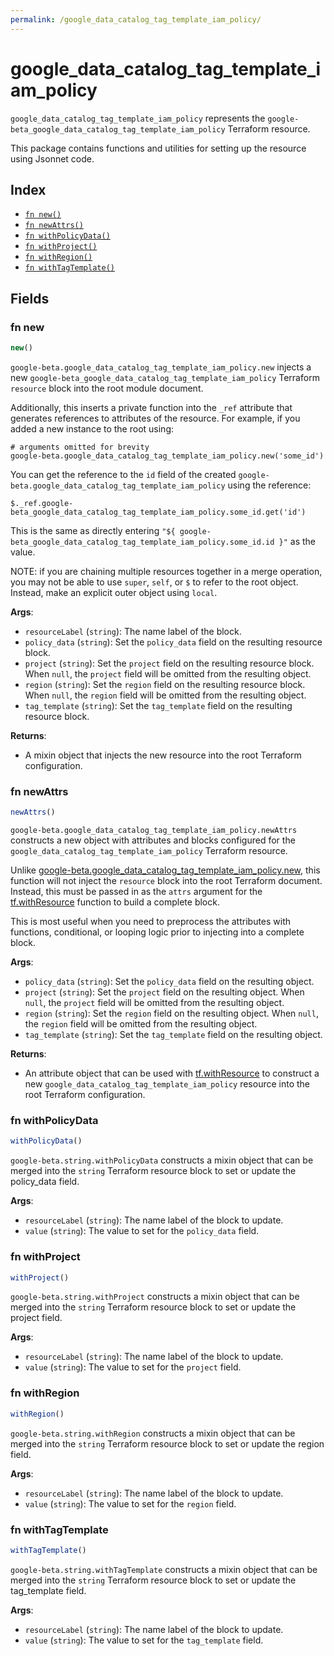 ```yaml
---
permalink: /google_data_catalog_tag_template_iam_policy/
---
```


# google_data_catalog_tag_template_iam_policy

`google_data_catalog_tag_template_iam_policy` represents the `google-beta_google_data_catalog_tag_template_iam_policy` Terraform resource.



This package contains functions and utilities for setting up the resource using Jsonnet code.


## Index

* [`fn new()`](#fn-new)
* [`fn newAttrs()`](#fn-newattrs)
* [`fn withPolicyData()`](#fn-withpolicydata)
* [`fn withProject()`](#fn-withproject)
* [`fn withRegion()`](#fn-withregion)
* [`fn withTagTemplate()`](#fn-withtagtemplate)

## Fields

### fn new

```ts
new()
```


`google-beta.google_data_catalog_tag_template_iam_policy.new` injects a new `google-beta_google_data_catalog_tag_template_iam_policy` Terraform `resource`
block into the root module document.

Additionally, this inserts a private function into the `_ref` attribute that generates references to attributes of the
resource. For example, if you added a new instance to the root using:

    # arguments omitted for brevity
    google-beta.google_data_catalog_tag_template_iam_policy.new('some_id')

You can get the reference to the `id` field of the created `google-beta.google_data_catalog_tag_template_iam_policy` using the reference:

    $._ref.google-beta_google_data_catalog_tag_template_iam_policy.some_id.get('id')

This is the same as directly entering `"${ google-beta_google_data_catalog_tag_template_iam_policy.some_id.id }"` as the value.

NOTE: if you are chaining multiple resources together in a merge operation, you may not be able to use `super`, `self`,
or `$` to refer to the root object. Instead, make an explicit outer object using `local`.

**Args**:
  - `resourceLabel` (`string`): The name label of the block.
  - `policy_data` (`string`): Set the `policy_data` field on the resulting resource block.
  - `project` (`string`): Set the `project` field on the resulting resource block. When `null`, the `project` field will be omitted from the resulting object.
  - `region` (`string`): Set the `region` field on the resulting resource block. When `null`, the `region` field will be omitted from the resulting object.
  - `tag_template` (`string`): Set the `tag_template` field on the resulting resource block.

**Returns**:
- A mixin object that injects the new resource into the root Terraform configuration.


### fn newAttrs

```ts
newAttrs()
```


`google-beta.google_data_catalog_tag_template_iam_policy.newAttrs` constructs a new object with attributes and blocks configured for the `google_data_catalog_tag_template_iam_policy`
Terraform resource.

Unlike [google-beta.google_data_catalog_tag_template_iam_policy.new](#fn-new), this function will not inject the `resource`
block into the root Terraform document. Instead, this must be passed in as the `attrs` argument for the
[tf.withResource](https://github.com/tf-libsonnet/core/tree/main/docs#fn-withresource) function to build a complete block.

This is most useful when you need to preprocess the attributes with functions, conditional, or looping logic prior to
injecting into a complete block.

**Args**:
  - `policy_data` (`string`): Set the `policy_data` field on the resulting object.
  - `project` (`string`): Set the `project` field on the resulting object. When `null`, the `project` field will be omitted from the resulting object.
  - `region` (`string`): Set the `region` field on the resulting object. When `null`, the `region` field will be omitted from the resulting object.
  - `tag_template` (`string`): Set the `tag_template` field on the resulting object.

**Returns**:
  - An attribute object that can be used with [tf.withResource](https://github.com/tf-libsonnet/core/tree/main/docs#fn-withresource) to construct a new `google_data_catalog_tag_template_iam_policy` resource into the root Terraform configuration.


### fn withPolicyData

```ts
withPolicyData()
```

`google-beta.string.withPolicyData` constructs a mixin object that can be merged into the `string`
Terraform resource block to set or update the policy_data field.



**Args**:
  - `resourceLabel` (`string`): The name label of the block to update.
  - `value` (`string`): The value to set for the `policy_data` field.


### fn withProject

```ts
withProject()
```

`google-beta.string.withProject` constructs a mixin object that can be merged into the `string`
Terraform resource block to set or update the project field.



**Args**:
  - `resourceLabel` (`string`): The name label of the block to update.
  - `value` (`string`): The value to set for the `project` field.


### fn withRegion

```ts
withRegion()
```

`google-beta.string.withRegion` constructs a mixin object that can be merged into the `string`
Terraform resource block to set or update the region field.



**Args**:
  - `resourceLabel` (`string`): The name label of the block to update.
  - `value` (`string`): The value to set for the `region` field.


### fn withTagTemplate

```ts
withTagTemplate()
```

`google-beta.string.withTagTemplate` constructs a mixin object that can be merged into the `string`
Terraform resource block to set or update the tag_template field.



**Args**:
  - `resourceLabel` (`string`): The name label of the block to update.
  - `value` (`string`): The value to set for the `tag_template` field.
